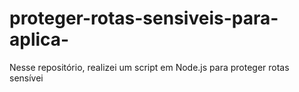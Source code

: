 # proteger-rotas-sensiveis-para-aplica-
Nesse repositório, realizei um script em Node.js para proteger rotas sensívei

